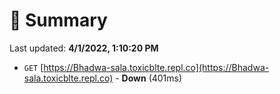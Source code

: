 # 📖 Summary
Last updated: **4/1/2022, 1:10:20 PM**

- `GET` [https://Bhadwa-sala.toxicblte.repl.co](https://Bhadwa-sala.toxicblte.repl.co) - **Down** (401ms)
